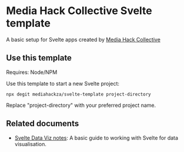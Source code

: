 # Media Hack Collective Svelte template

A basic setup for Svelte apps created by [Media Hack Collective](https://mediahack.co.za)

## Use this template

Requires: Node/NPM

Use this template to start a new Svelte project:

`npx degit mediahackza/svelte-template project-directory`

Replace "project-directory" with your preferred project name.

## Related documents

- [Svelte Data Viz notes](https://github.com/alastairotter/svelte-data-viz): A basic guide to working with Svelte for data visualisation.
